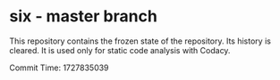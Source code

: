 # six - master branch

This repository contains the frozen state of the repository.
Its history is cleared. It is used only for static code
analysis with Codacy.

Commit Time: 1727835039